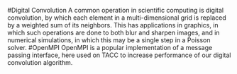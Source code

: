 #Digital Convolution
A common operation in scientific computing is digital convolution, by which each element in a multi-dimensional grid is replaced by a weighted sum of its neighbors. This has applications in graphics, in which such operations are done to both blur and sharpen images, and in numerical simulations, in which this may be a single step in a Poisson solver.
#OpenMPI
OpenMPI is a popular implementation of a message passing interface, here used on TACC to increase performance of our digital convolution algorithm.


